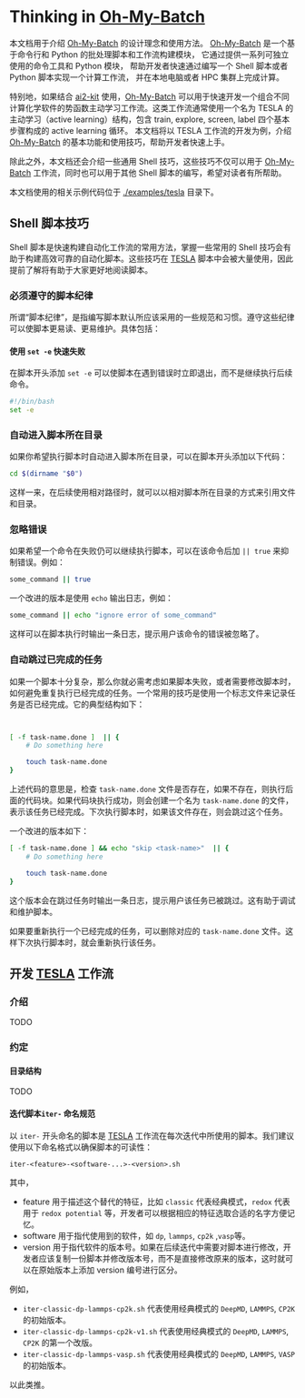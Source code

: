 # Thinking in [Oh-My-Batch]

本文档用于介绍 [Oh-My-Batch] 的设计理念和使用方法。
[Oh-My-Batch] 是一个基于命令行和 Python 的批处理脚本和工作流构建模块，
它通过提供一系列可独立使用的命令工具和 Python 模块，
帮助开发者快速通过编写一个 Shell 脚本或者 Python 脚本实现一个计算工作流，
并在本地电脑或者 HPC 集群上完成计算。

特别地，如果结合 [ai2-kit] 使用，[Oh-My-Batch] 可以用于快速开发一个组合不同计算化学软件的势函数主动学习工作流。这类工作流通常使用一个名为 TESLA 的主动学习（active learning）结构，包含 train, explore, screen, label 四个基本步骤构成的 active learning 循环。 本文档将以 TESLA 工作流的开发为例，介绍 [Oh-My-Batch] 的基本功能和使用技巧，帮助开发者快速上手。

除此之外，本文档还会介绍一些通用 Shell 技巧，这些技巧不仅可以用于 [Oh-My-Batch] 工作流，同时也可以用于其他 Shell 脚本的编写，希望对读者有所帮助。

本文档使用的相关示例代码位于 [./examples/tesla](../examples/tesla/) 目录下。


## Shell 脚本技巧
Shell 脚本是快速构建自动化工作流的常用方法，掌握一些常用的 Shell 技巧会有助于构建高效可靠的自动化脚本。这些技巧在 [TESLA] 脚本中会被大量使用，因此提前了解将有助于大家更好地阅读脚本。

### 必须遵守的脚本纪律
所谓“脚本纪律”，是指编写脚本默认所应该采用的一些规范和习惯。遵守这些纪律可以使脚本更易读、更易维护。具体包括：

#### 使用 `set -e` 快速失败
在脚本开头添加 `set -e` 可以使脚本在遇到错误时立即退出，而不是继续执行后续命令。

```bash
#!/bin/bash
set -e 
```

### 自动进入脚本所在目录
如果你希望执行脚本时自动进入脚本所在目录，可以在脚本开头添加以下代码：

```bash
cd $(dirname "$0")
```

这样一来，在后续使用相对路径时，就可以以相对脚本所在目录的方式来引用文件和目录。

### 忽略错误
如果希望一个命令在失败仍可以继续执行脚本，可以在该命令后加 `|| true` 来抑制错误。例如：

```bash
some_command || true
```
一个改进的版本是使用 `echo` 输出日志，例如：
```bash
some_command || echo "ignore error of some_command"
```
这样可以在脚本执行时输出一条日志，提示用户该命令的错误被忽略了。

### 自动跳过已完成的任务
如果一个脚本十分复杂，那么你就必需考虑如果脚本失败，或者需要修改脚本时，如何避免重复执行已经完成的任务。一个常用的技巧是使用一个标志文件来记录任务是否已经完成。它的典型结构如下：

```bash


[ -f task-name.done ]  || {
    # Do something here

    touch task-name.done
}

```
上述代码的意思是，检查 `task-name.done` 文件是否存在，如果不存在，则执行后面的代码块。如果代码块执行成功，则会创建一个名为 `task-name.done` 的文件，表示该任务已经完成。下次执行脚本时，如果该文件存在，则会跳过这个任务。

一个改进的版本如下：

```bash
[ -f task-name.done ] && echo "skip <task-name>"  || {
    # Do something here

    touch task-name.done
}
```

这个版本会在跳过任务时输出一条日志，提示用户该任务已被跳过。这有助于调试和维护脚本。

如果要重新执行一个已经完成的任务，可以删除对应的 `task-name.done` 文件。这样下次执行脚本时，就会重新执行该任务。


## 开发 [TESLA] 工作流 
### 介绍
TODO

### 约定
#### 目录结构
TODO

#### 迭代脚本`iter-` 命名规范
以 `iter-` 开头命名的脚本是 [TESLA] 工作流在每次迭代中所使用的脚本。我们建议使用以下命名格式以确保脚本的可读性：

`iter-<feature>-<software-...>-<version>.sh`

其中，
* feature 用于描述这个替代的特征，比如 `classic` 代表经典模式，`redox` 代表用于 `redox potential` 等，开发者可以根据相应的特征选取合适的名字方便记忆。
* software 用于指代使用到的软件，如 `dp`, `lammps`, `cp2k` ,`vasp`等。
* version 用于指代软件的版本号。如果在后续迭代中需要对脚本进行修改，开发者应该复制一份脚本并修改版本号，而不是直接修改原来的版本，这时就可以在原始版本上添加 version 编号进行区分。

例如，
* `iter-classic-dp-lammps-cp2k.sh` 代表使用经典模式的 `DeepMD`, `LAMMPS`, `CP2K` 的初始版本。
* `iter-classic-dp-lammps-cp2k-v1.sh` 代表使用经典模式的 `DeepMD`, `LAMMPS`, `CP2K` 的第一个改版。
* `iter-classic-dp-lammps-vasp.sh` 代表使用经典模式的 `DeepMD`, `LAMMPS`, `VASP` 的初始版本。

以此类推。

[Oh-My-Batch]: https://github.com/link89/oh-my-batch
[ai2-kit]: https://github.com/chenggroup/ai2-kit
[TESLA]: ../examples/tesla/
